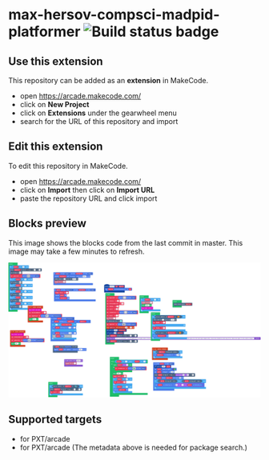 # max-hersov-compsci-madpid-platformer ![Build status badge](https://github.com/mhersov/max-hersov-compsci-madpid-platformer/workflows/MakeCode/badge.svg)



## Use this extension

This repository can be added as an **extension** in MakeCode.

* open https://arcade.makecode.com/
* click on **New Project**
* click on **Extensions** under the gearwheel menu
* search for the URL of this repository and import

## Edit this extension

To edit this repository in MakeCode.

* open https://arcade.makecode.com/
* click on **Import** then click on **Import URL**
* paste the repository URL and click import

## Blocks preview

This image shows the blocks code from the last commit in master.
This image may take a few minutes to refresh.

![A rendered view of the blocks](https://github.com/mhersov/max-hersov-compsci-madpid-platformer/raw/master/.makecode/blocks.png)

## Supported targets

* for PXT/arcade
* for PXT/arcade
(The metadata above is needed for package search.)

